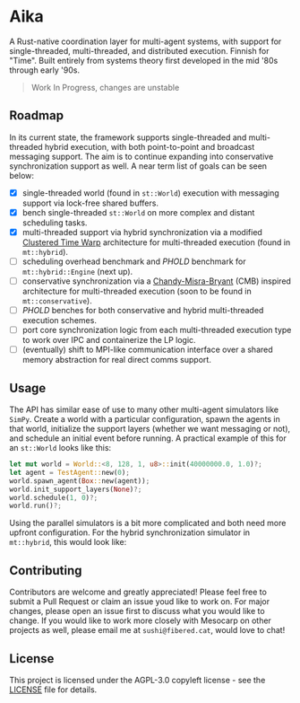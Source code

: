 # Aika
A Rust-native coordination layer for multi-agent systems, with support for single-threaded, multi-threaded, and distributed execution. Finnish for "Time". Built entirely from systems theory first developed in the mid '80s through early '90s.

> Work In Progress, changes are unstable

## Roadmap

In its current state, the framework supports single-threaded and multi-threaded hybrid execution, with both point-to-point and broadcast messaging support. The aim is to continue expanding into conservative synchronization support as well. A near term list of goals can be seen below:

- [x] single-threaded world (found in `st::World`) execution with messaging support via lock-free shared buffers. 
- [x] bench single-threaded `st::World` on more complex and distant scheduling tasks.
- [x] multi-threaded support via hybrid synchronization via a modified [Clustered Time Warp](https://dl.acm.org/doi/abs/10.1145/214283.214317) architecture for multi-threaded execution (found in `mt::hybrid`).
- [ ] scheduling overhead benchmark and *PHOLD* benchmark for `mt::hybrid::Engine` (next up).
- [ ] conservative synchronization via a [Chandy-Misra-Bryant](https://dl.acm.org/doi/10.1145/130611.130613) (CMB) inspired architecture for multi-threaded execution (soon to be found in `mt::conservative`). 
- [ ] *PHOLD* benches for both conservative and hybrid multi-threaded execution schemes.
- [ ] port core synchronization logic from each multi-threaded execution type to work over IPC and containerize the LP logic.
- [ ] (eventually) shift to MPI-like communication interface over a shared memory abstraction for real direct comms support.

## Usage

The API has similar ease of use to many other multi-agent simulators like `SimPy`. Create a world with a particular configuration, spawn the agents in that world, initialize the support layers (whether we want messaging or not), and schedule an initial event before running. A practical example of this for an `st::World` looks like this: 

```rust
let mut world = World::<8, 128, 1, u8>::init(40000000.0, 1.0)?;
let agent = TestAgent::new(0);
world.spawn_agent(Box::new(agent));
world.init_support_layers(None)?;
world.schedule(1, 0)?; 
world.run()?;
```

Using the parallel simulators is a bit more complicated and both need more upfront configuration. For the hybrid synchronization simulator in `mt::hybrid`, this would look like:



## Contributing

Contributors are welcome and greatly appreciated! Please feel free to submit a Pull Request or claim an issue youd like to work on. For major changes, please open an issue first to discuss what you would like to change. If you would like to work more closely with Mesocarp on other projects as well, please email me at `sushi@fibered.cat`, would love to chat!

## License

This project is licensed under the AGPL-3.0 copyleft license - see the [LICENSE](LICENSE) file for details.
